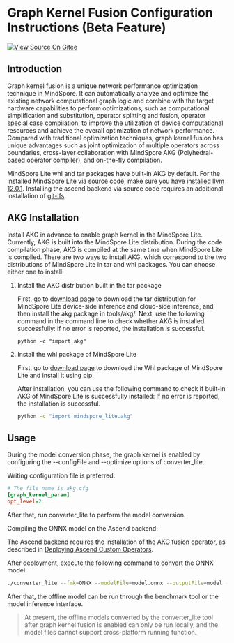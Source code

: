 # Graph Kernel Fusion Configuration Instructions (Beta Feature)

[![View Source On Gitee](https://mindspore-website.obs.cn-north-4.myhuaweicloud.com/website-images/master/resource/_static/logo_source_en.svg)](https://gitee.com/mindspore/docs/blob/master/docs/lite/docs/source_en/mindir/converter_tool_graph_kernel.md)

## Introduction

Graph kernel fusion is a unique network performance optimization technique in MindSpore. It can automatically analyze and optimize the existing network computational graph logic and combine with the target hardware capabilities to perform optimizations, such as computational simplification and substitution, operator splitting and fusion, operator special case compilation, to improve the utilization of device computational resources and achieve the overall optimization of network performance. Compared with traditional optimization techniques, graph kernel fusion has unique advantages such as joint optimization of multiple operators across boundaries, cross-layer collaboration with MindSpore AKG (Polyhedral-based operator compiler), and on-the-fly compilation.

MindSpore Lite whl and tar packages have built-in AKG by default. For the installed MindSpore Lite via source code, make sure you have [installed llvm 12.0.1](https://www.mindspore.cn/lite/docs/en/master/use/cloud_infer/build.html#installing-llvm-optional). Installing the ascend backend via source code requires an additional installation of [git-lfs](https://git-lfs.com/).

## AKG Installation

Install AKG in advance to enable graph kernel in the MindSpore Lite. Currently, AKG is built into the MindSpore Lite distribution. During the code compilation phase, AKG is compiled at the same time when MindSpore Lite is compiled. There are two ways to install AKG, which correspond to the two distributions of MindSpore Lite in tar and whl packages. You can choose either one to install:

1. Install the AKG distribution built in the tar package

    First, go to [download page](https://www.mindspore.cn/lite/docs/en/master/use/downloads.html) to download the tar distribution for MindSpore Lite device-side inference and cloud-side inference, and then install the akg package in tools/akg/. Next, use the following command in the command line to check whether AKG is installed successfully: if no error is reported, the installation is successful.

    ```shell
    python -c "import akg"
    ```

2. Install the whl package of MindSpore Lite

    First, go to [download page](https://www.mindspore.cn/lite/docs/en/master/use/downloads.html) to download the Whl package of MindSpore Lite and install it using pip.

    After installation, you can use the following command to check if built-in AKG of MindSpore Lite is successfully installed: If no error is reported, the installation is successful.

    ```bash
   python -c "import mindspore_lite.akg"
   ```

## Usage

During the model conversion phase, the graph kernel is enabled by configuring the --configFile and --optimize options of converter_lite.

Writing configuration file is preferred:

```cfg
# The file name is akg.cfg
[graph_kernel_param]
opt_level=2
```

After that, run converter_lite to perform the model conversion.

Compiling the ONNX model on the Ascend backend:

The Ascend backend requires the installation of the AKG fusion operator, as described in [Deploying Ascend Custom Operators](https://www.mindspore.cn/lite/docs/en/master/use/cloud_infer/converter_tool_ascend.html#deploying-ascend-custom-operators).

After deployment, execute the following command to convert the ONNX model.

```bash
./converter_lite --fmk=ONNX --modelFile=model.onnx --outputFile=model --configFile=akg.cfg --optimize=ascend_oriented
```

After that, the offline model can be run through the benchmark tool or the model inference interface.

> At present, the offline models converted by the converter_lite tool after graph kernel fusion is enabled can only be run locally, and the model files cannot support cross-platform running function.
